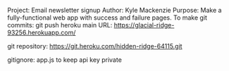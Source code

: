 Project: Email newsletter signup
Author: Kyle Mackenzie
Purpose: Make a fully-functional web app with success and failure pages.
To make git commits: git push heroku main
URL: https://glacial-ridge-93256.herokuapp.com/

git repository: https://git.heroku.com/hidden-ridge-64115.git   

gitignore: app.js to keep api key private